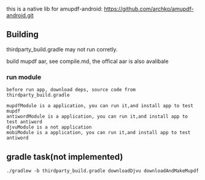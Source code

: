 this is a native lib for amupdf-android:
https://github.com/archko/amupdf-android.git

## Building
thirdparty_build.gradle may not run corretly.

build mupdf aar, see compile.md, the offical aar is also avalibale

### run module
```
before run app, download deps, source code from thirdparty_build.gradle 

mupdfModule is a application, you can run it,and install app to test mupdf
antiwordModule is a application, you can run it,and install app to test antiword
djvuModule is a not application
mobiModule is a application, you can run it,and install app to test antiword
```

## gradle task(not implemented)
`./gradlew -b thirdparty_build.gradle downloadDjvu downloadAndMakeMupdf`